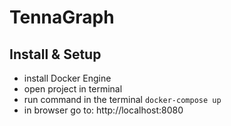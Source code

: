 # TennaGraph

## Install & Setup
- install Docker Engine
- open project in terminal
- run command in the terminal `docker-compose up`
- in browser go to: http://localhost:8080 
